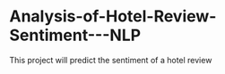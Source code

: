 # Analysis-of-Hotel-Review-Sentiment---NLP
This project will predict the sentiment of a hotel review
